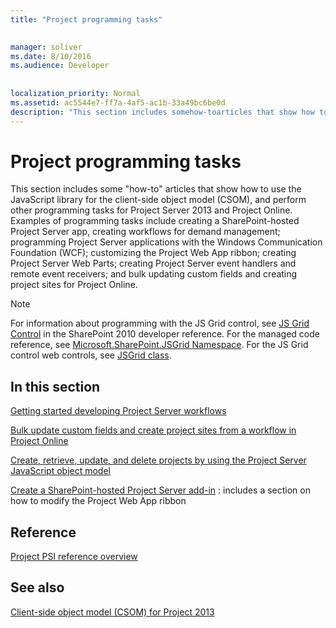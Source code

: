 ```yaml
---
title: "Project programming tasks"

 
manager: soliver
ms.date: 8/10/2016
ms.audience: Developer
 
 
localization_priority: Normal
ms.assetid: ac5544e7-ff7a-4af5-ac1b-33a49bc6be0d
description: "This section includes somehow-toarticles that show how to use the JavaScript library for the client-side object model (CSOM), and perform other programming tasks for Project Server 2013 and Project Online. Examples of programming tasks include creating a SharePoint-hosted Project Server app, creating workflows for demand management; programming Project Server applications with the Windows Communication Foundation (WCF); customizing the Project Web App ribbon; creating Project Server Web Parts; creating Project Server event handlers and remote event receivers; and bulk updating custom fields and creating project sites for Project Online."
---
```


# Project programming tasks

This section includes some "how-to" articles that show how to use the JavaScript library for the client-side object model (CSOM), and perform other programming tasks for Project Server 2013 and Project Online. Examples of programming tasks include creating a SharePoint-hosted Project Server app, creating workflows for demand management; programming Project Server applications with the Windows Communication Foundation (WCF); customizing the Project Web App ribbon; creating Project Server Web Parts; creating Project Server event handlers and remote event receivers; and bulk updating custom fields and creating project sites for Project Online.
  
> [!NOTE]
> For information about programming with the JS Grid control, see [JS Grid Control](http://msdn.microsoft.com/en-us/library/ee535898%28office.14%29.aspx) in the SharePoint 2010 developer reference. For the managed code reference, see [Microsoft.SharePoint.JSGrid Namespace](http://msdn.microsoft.com/en-us/library/microsoft.sharepoint.jsgrid%28Office.15%29.aspx). For the JS Grid control web controls, see [JSGrid class](http://msdn.microsoft.com/en-us/library/microsoft.sharepoint.webcontrols.jsgrid%28Office.15%29.aspx). 
  
## In this section

[Getting started developing Project Server workflows](getting-started-developing-project-server-workflows.md)
  
[Bulk update custom fields and create project sites from a workflow in Project Online](bulk-update-custom-fields-and-create-project-sites-from-a-workflow-in-project.md)
  
[Create, retrieve, update, and delete projects by using the Project Server JavaScript object model](create-retrieve-update-and-delete-projects-using-the-project-server-javascript.md)
  
[Create a SharePoint-hosted Project Server add-in](create-a-sharepoint-hosted-project-server-add-in.md) : includes a section on how to modify the Project Web App ribbon 
  
## Reference

[Project PSI reference overview](project-psi-reference-overview.md)
  
## See also



[Client-side object model (CSOM) for Project 2013](client-side-object-model-csom-for-project-2013.md)

